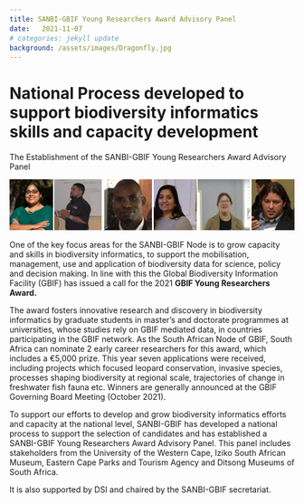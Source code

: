 ```yaml
---
title: SANBI-GBIF Young Researchers Award Advisory Panel
date:   2021-11-07
# categories: jekyll update
background: /assets/images/Dragonfly.jpg
---
```


# National Process developed to support biodiversity informatics skills and capacity development
The Establishment of the SANBI-GBIF Young Researchers Award Advisory Panel

![SANBI-GBIF Young Researchers Award Advisory Panel](assets/images/Nationalprocess.png)

One of the key focus areas for the SANBI-GBIF Node is to grow capacity and skills in biodiversity informatics,
to support the mobilisation, management, use and
application of biodiversity data for science, policy and decision making.
In line with this the Global Biodiversity Information Facility (GBIF) has issued a 
call for the 2021 **GBIF Young Researchers Award.**  

The award fosters innovative research and discovery in biodiversity informatics by graduate
students in master’s and doctorate programmes at universities, 
whose studies rely on GBIF mediated data, in countries participating in the GBIF network.
As the South African Node of GBIF, South Africa can nominate 2 early
career researchers for this award, which includes a €5,000 prize.  This year seven applications
were received, including projects which focused leopard conservation,
invasive species, processes shaping biodiversity at regional scale, trajectories of change in freshwater fish fauna etc. 
Winners are generally announced at the GBIF Governing Board Meeting (October 2021).  

To support our efforts to develop and grow biodiversity informatics efforts and capacity at the national level,
SANBI-GBIF has developed a national process to support the selection of candidates and has established a 
SANBI-GBIF Young Researchers Award Advisory Panel.  This panel includes stakeholders from the 
University of the Western Cape, Iziko South African Museum, Eastern Cape Parks and Tourism Agency 
and Ditsong Museums of South Africa.

It is also supported by DSI and chaired by the SANBI-GBIF secretariat.
